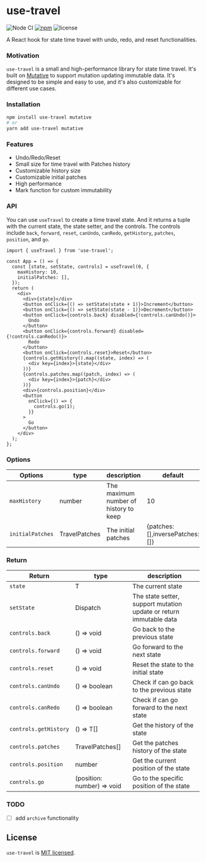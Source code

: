 # use-travel

![Node CI](https://github.com/unadlib/use-travel/workflows/Node%20CI/badge.svg)
[![npm](https://img.shields.io/npm/v/use-travel.svg)](https://www.npmjs.com/package/use-travel)
![license](https://img.shields.io/npm/l/use-travel)

A React hook for state time travel with undo, redo, and reset functionalities.

### Motivation

`use-travel` is a small and high-performance library for state time travel. It's built on [Mutative](https://github.com/unadlib/mutative) to support mutation updating immutable data. It's designed to be simple and easy to use, and it's also customizable for different use cases.

### Installation

```bash
npm install use-travel mutative
# or
yarn add use-travel mutative
```

### Features

- Undo/Redo/Reset
- Small size for time travel with Patches history
- Customizable history size
- Customizable initial patches
- High performance
- Mark function for custom immutability

### API

You can use `useTravel` to create a time travel state. And it returns a tuple with the current state, the state setter, and the controls. The controls include `back`, `forward`, `reset`, `canUndo`, `canRedo`, `getHistory`, `patches`, `position`, and `go`.

```tsx
import { useTravel } from 'use-travel';

const App = () => {
  const [state, setState, controls] = useTravel(0, {
    maxHistory: 10,
    initialPatches: [],
  });
  return (
    <div>
      <div>{state}</div>
      <button onClick={() => setState(state + 1)}>Increment</button>
      <button onClick={() => setState(state - 1)}>Decrement</button>
      <button onClick={controls.back} disabled={!controls.canUndo()}>
        Undo
      </button>
      <button onClick={controls.forward} disabled={!controls.canRedo()}>
        Redo
      </button>
      <button onClick={controls.reset}>Reset</button>
      {controls.getHistory().map((state, index) => (
        <div key={index}>{state}</div>
      ))}
      {controls.patches.map((patch, index) => (
        <div key={index}>{patch}</div>
      ))}
      <div>{controls.position}</div>
      <button
        onClick={() => {
          controls.go(1);
        }}
      >
        Go
      </button>
    </div>
  );
};
```


### Options

| Options          | type          | description                           | default                          |
| ---------------- | ------------- | ------------------------------------- | -------------------------------- |
| `maxHistory`     | number        | The maximum number of history to keep | 10                               |
| `initialPatches` | TravelPatches | The initial patches                   | {patches: [],inversePatches: []} |

### Return

| Return                | type                       | description                                                        |
| --------------------- | -------------------------- | ------------------------------------------------------------------ |
| `state`               | T                          | The current state                                                  |
| `setState`            | Dispatch<T>                | The state setter, support mutation update or return immutable data |
| `controls.back`       | () => void                 | Go back to the previous state                                      |
| `controls.forward`    | () => void                 | Go forward to the next state                                       |
| `controls.reset`      | () => void                 | Reset the state to the initial state                               |
| `controls.canUndo`    | () => boolean              | Check if can go back to the previous state                         |
| `controls.canRedo`    | () => boolean              | Check if can go forward to the next state                          |
| `controls.getHistory` | () => T[]                  | Get the history of the state                                       |
| `controls.patches`    | TravelPatches[]            | Get the patches history of the state                               |
| `controls.position`   | number                     | Get the current position of the state                              |
| `controls.go`         | (position: number) => void | Go to the specific position of the state                           |

### TODO

- [ ] add `archive` functionality

## License

`use-travel` is [MIT licensed](https://github.com/unadlib/use-travel/blob/main/LICENSE).
